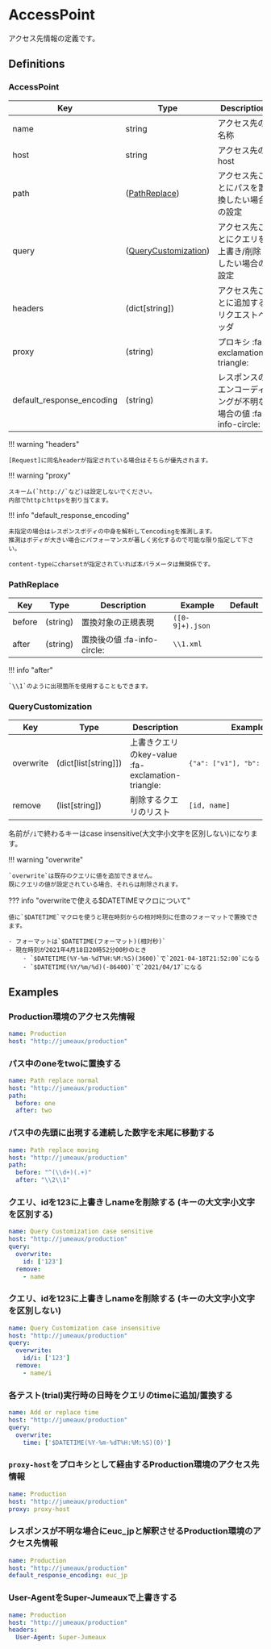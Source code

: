 AccessPoint
===========

アクセス先情報の定義です。

Definitions
-----------

### AccessPoint

|            Key            |                    Type                     |                          Description                          |             Example             | Default |
| ------------------------- | ------------------------------------------- | ------------------------------------------------------------- | ------------------------------- | ------- |
| name                      | string                                      | アクセス先の名称                                              | Production                      |         |
| host                      | string                                      | アクセス先のhost                                              | `http://jumeaux/production`     |         |
| path                      | ([PathReplace](#pathreplace))               | アクセス先ごとにパスを置換したい場合の設定                    | -                               |         |
| query                     | ([QueryCustomization](#querycustomization)) | アクセス先ごとにクエリを上書き/削除したい場合の設定           | -                               |         |
| headers                   | (dict[string])                              | アクセス先ごとに追加するリクエストヘッダ                      | <pre>{"xxx": "xxx-value"}</pre> |         |
| proxy                     | (string)                                    | プロキシ :fa-exclamation-triangle:                            | `proxy-host`                    |         |
| default_response_encoding | (string)                                    | レスポンスのエンコーディングが不明な場合の値 :fa-info-circle: | utf8                            |         |

!!! warning "headers"

    [Request]に同名headerが指定されている場合はそちらが優先されます。

!!! warning  "proxy"

    スキーム(`http://`など)は設定しないでください。  
    内部でhttpとhttpsを割り当てます。

!!! info "default_response_encoding"

    未指定の場合はレスポンスボディの中身を解析してencodingを推測します。  
    推測はボディが大きい場合にパフォーマンスが著しく劣化するので可能な限り指定して下さい。

    content-typeにcharsetが指定されていれば本パラメータは無関係です。

### PathReplace

| Key    | Type     | Description                 | Example         | Default |
|--------|----------|-----------------------------|-----------------|---------|
| before | (string) | 置換対象の正規表現          | `([0-9]+).json` |         |
| after  | (string) | 置換後の値 :fa-info-circle: | `\\1.xml`       |         |


!!! info "after"

    `\\1`のように出現箇所を使用することもできます。


### QueryCustomization

| Key       | Type                 | Description                                       | Example                                   | Default |
|-----------|----------------------|---------------------------------------------------|-------------------------------------------|---------|
| overwrite | (dict[list[string]]) | 上書きクエリのkey-value :fa-exclamation-triangle: | <pre>{"a": ["v1"], "b": ["2", "3"]}</pre> |         |
| remove    | (list[string])       | 削除するクエリのリスト                            | `[id, name]`                              |         |

名前が`/i`で終わるキーはcase insensitive(大文字小文字を区別しない)になります。

!!! warning "overwrite"

    `overwrite`は既存のクエリに値を追加できません。  
    既にクエリの値が設定されている場合、それらは削除されます。

??? info "overwriteで使える$DATETIMEマクロについて"

    値に`$DATETIME`マクロを使うと現在時刻からの相対時刻に任意のフォーマットで置換できます。

    - フォーマットは`$DATETIME(フォーマット)(相対秒)`
    - 現在時刻が2021年4月18日20時52分00秒のとき
        - `$DATETIME(%Y-%m-%dT%H:%M:%S)(3600)`で`2021-04-18T21:52:00`になる
        - `$DATETIME(%Y/%m/%d)(-86400)`で`2021/04/17`になる

Examples
--------

### Production環境のアクセス先情報

```yaml
name: Production
host: "http://jumeaux/production"
```

### パス中のoneをtwoに置換する

```yaml
name: Path replace normal
host: "http://jumeaux/production"
path:
  before: one
  after: two
```

### パス中の先頭に出現する連続した数字を末尾に移動する

```yaml
name: Path replace moving
host: "http://jumeaux/production"
path:
  before: "^(\\d+)(.+)"
  after: "\\2\\1"
```

### クエリ、idを123に上書きしnameを削除する (キーの大文字小文字を区別する)

```yaml
name: Query Customization case sensitive
host: "http://jumeaux/production"
query:
  overwrite:
    id: ['123']
  remove:
    - name
```

### クエリ、idを123に上書きしnameを削除する (キーの大文字小文字を区別しない)

```yaml
name: Query Customization case insensitive
host: "http://jumeaux/production"
query:
  overwrite:
    id/i: ['123']
  remove:
    - name/i
```

### 各テスト(trial)実行時の日時をクエリのtimeに追加/置換する

```yaml
name: Add or replace time
host: "http://jumeaux/production"
query:
  overwrite:
    time: ['$DATETIME(%Y-%m-%dT%H:%M:%S)(0)']
```

### `proxy-host`をプロキシとして経由するProduction環境のアクセス先情報

```yaml
name: Production
host: "http://jumeaux/production"
proxy: proxy-host
```

### レスポンスが不明な場合にeuc_jpと解釈させるProduction環境のアクセス先情報

```yaml
name: Production
host: "http://jumeaux/production"
default_response_encoding: euc_jp
```

### User-AgentをSuper-Jumeauxで上書きする

```yaml
name: Production
host: "http://jumeaux/production"
headers:
  User-Agent: Super-Jumeaux
```

[request]: ../../models/request
